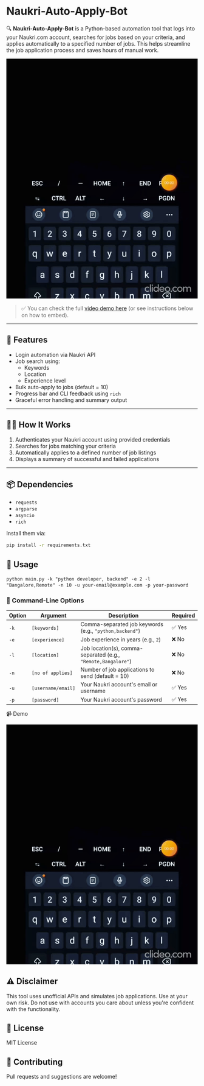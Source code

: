 # Naukri-Auto-Apply-Bot

🔍 **Naukri-Auto-Apply-Bot** is a Python-based automation tool that logs into your Naukri.com account, searches for jobs based on your criteria, and applies automatically to a specified number of jobs. This helps streamline the job application process and saves hours of manual work.

![Naukri Bot Demo](demo.gif)

> ✅ You can check the full [video demo here](https://github.com/visionEye0/Naukri-Auto-Apply-Bot/assets/your_video_link.mp4) (or see instructions below on how to embed).

---

## 🎯 Features

- Login automation via Naukri API
- Job search using:
  - Keywords
  - Location
  - Experience level
- Bulk auto-apply to jobs (default = 10)
- Progress bar and CLI feedback using `rich`
- Graceful error handling and summary output

---

## 🧑‍💻 How It Works

1. Authenticates your Naukri account using provided credentials
2. Searches for jobs matching your criteria
3. Automatically applies to a defined number of job listings
4. Displays a summary of successful and failed applications

---

## 📦 Dependencies

- `requests`
- `argparse`
- `asyncio`
- `rich`

Install them via:

```bash
pip install -r requirements.txt
```
## 🚀 Usage

```
python main.py -k "python developer, backend" -e 2 -l "Bangalore,Remote" -n 10 -u your-email@example.com -p your-password
```

### 🔧 Command-Line Options


| Option | Argument          | Description                                               | Required |
|--------|-------------------|-----------------------------------------------------------|----------|
| `-k`   | `[keywords]`       | Comma-separated job keywords (e.g., `"python,backend"`)   | ✅ Yes    |
| `-e`   | `[experience]`     | Job experience in years (e.g., `2`)                       | ❌ No     |
| `-l`   | `[location]`       | Job location(s), comma-separated (e.g., `"Remote,Bangalore"`) | ❌ No     |
| `-n`   | `[no of applies]`  | Number of job applications to send (default = 10)         | ❌ No     |
| `-u`   | `[username/email]` | Your Naukri account's email or username                   | ✅ Yes    |
| `-p`   | `[password]`       | Your Naukri account's password                            | ✅ Yes    |


📹 Demo

![Demo GIF](demo.gif)

## ⚠️ Disclaimer

This tool uses unofficial APIs and simulates job applications. Use at your own risk. Do not use with accounts you care about unless you're confident with the functionality.

## 📄 License

MIT License


## 🤝 Contributing

Pull requests and suggestions are welcome!